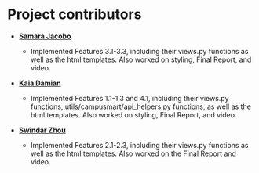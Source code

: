 Project contributors
============================================

* **[Samara Jacobo](https://github.com/sjacobo3)**

  * Implemented Features 3.1-3.3, including their views.py functions as well as the html templates. Also worked on styling, Final Report, and video.


* **[Kaia Damian](https://github.com/kaiadamian)**

  * Implemented Features 1.1-1.3 and 4.1, including their views.py functions, utils/campusmart/api_helpers.py functions, as well as the html templates. Also worked on styling, Final Report, and video.
 

* **[Swindar Zhou](https://github.com/swindar-zhou)**

  * Implemented Features 2.1-2.3, including their views.py functions as well as the html templates. Also worked on the Final Report and video.
